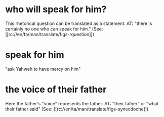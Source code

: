# who will speak for him?

This rhetorical question can be translated as a statement. AT: "there is certainly no one who can speak for him." (See: [[rc://en/ta/man/translate/figs-rquestion]])

# speak for him

"ask Yahweh to have mercy on him"

# the voice of their father

Here the father's "voice" represents the father. AT: "their father" or "what their father said" (See: [[rc://en/ta/man/translate/figs-synecdoche]])

